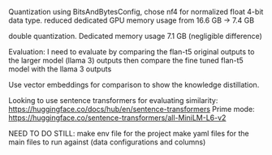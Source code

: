 Quantization using BitsAndBytesConfig, chose nf4 for normalized float 4-bit data type. reduced dedicated GPU memory usage from 16.6 GB -> 7.4 GB

double quantization. Dedicated memory usage 7.1 GB (negligible difference)


Evaluation:
I need to evaluate by comparing the flan-t5 original outputs to the larger model (llama 3) outputs
then compare the fine tuned flan-t5 model with the llama 3 outputs

Use vector embeddings for comparison to show the knowledge distillation.


Looking to use sentence transformers for evaluating similarity: https://huggingface.co/docs/hub/en/sentence-transformers
Prime mode: https://huggingface.co/sentence-transformers/all-MiniLM-L6-v2




NEED TO DO STILL:
make env file for the project
make yaml files for the main files to run against (data configurations and columns)
